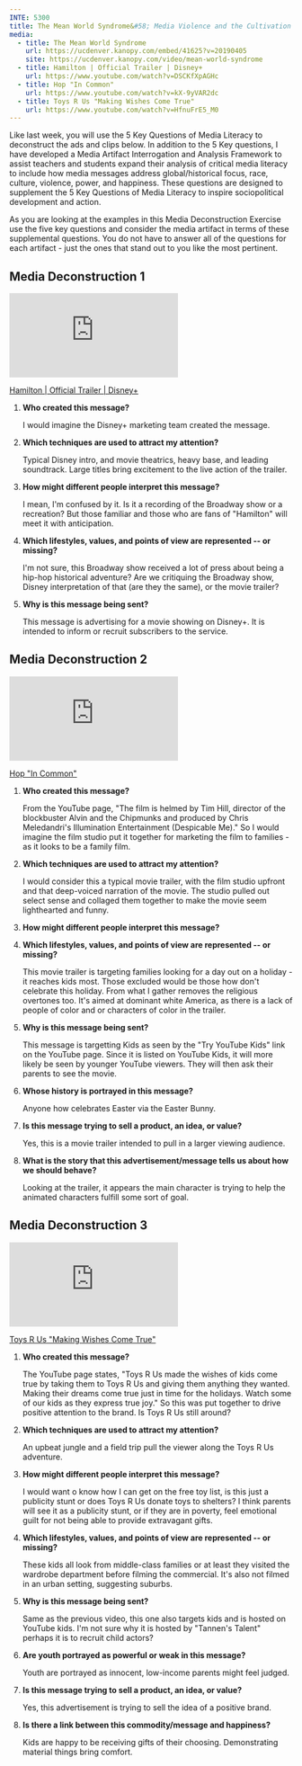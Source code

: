 ```yaml
---
INTE: 5300
title: The Mean World Syndrome&#58; Media Violence and the Cultivation of Fear
media:
  - title: The Mean World Syndrome
    url: https://ucdenver.kanopy.com/embed/41625?v=20190405
    site: https://ucdenver.kanopy.com/video/mean-world-syndrome
  - title: Hamilton | Official Trailer | Disney+
    url: https://www.youtube.com/watch?v=DSCKfXpAGHc
  - title: Hop "In Common"
    url: https://www.youtube.com/watch?v=kX-9yVAR2dc
  - title: Toys R Us "Making Wishes Come True"
    url: https://www.youtube.com/watch?v=HfnuFrE5_M0
---
```


Like last week, you will use the 5 Key Questions of Media Literacy to deconstruct the ads and clips below. In addition to the 5 Key questions, I have developed a Media Artifact Interrogation and Analysis Framework to assist teachers and students expand their analysis of critical media literacy to include how media messages address global/historical focus, race, culture, violence, power, and happiness. These questions are designed to supplement the 5 Key Questions of Media Literacy to inspire sociopolitical development and action.

As you are looking at the examples in this Media Deconstruction Exercise use the five key questions and consider the media artifact in terms of these supplemental questions. You do not have to answer all of the questions for each artifact - just the ones that stand out to you like the most pertinent.

## Media Deconstruction 1

<div class="aspect-ratio aspect-ratio--16-9">
  <iframe class="aspect-ratio--content" src="https://www.youtube-nocookie.com/embed/DSCKfXpAGHc" title="YouTube video player" frameborder="0" allow="accelerometer; autoplay; clipboard-write; encrypted-media; gyroscope; picture-in-picture" allowfullscreen></iframe>
</div>

[Hamilton | Official Trailer | Disney+](https://www.youtube.com/watch?v=DSCKfXpAGHc)

1. **Who created this message?**

    I would imagine the Disney+ marketing team created the message.

2. **Which techniques are used to attract my attention?**

    Typical Disney intro, and movie theatrics, heavy base, and leading soundtrack. Large titles bring excitement to the live action of the trailer.

3. **How might different people interpret this message?**

    I mean, I'm confused by it. Is it a recording of the Broadway show or a recreation? But those familiar and those who are fans of "Hamilton" will meet it with anticipation.

4. **Which lifestyles, values, and points of view are represented -- or missing?**

    I'm not sure, this Broadway show received a lot of press about being a hip-hop historical adventure? Are we critiquing the Broadway show, Disney interpretation of that (are they the same), or the movie trailer?

5. **Why is this message being sent?**

    This message is advertising for a movie showing on Disney+. It is intended to inform or recruit subscribers to the service.

## Media Deconstruction 2

<div class="aspect-ratio aspect-ratio--16-9">
  <iframe class="aspect-ratio--content" src="https://www.youtube-nocookie.com/embed/kX-9yVAR2dc" title="YouTube video player" frameborder="0" allow="accelerometer; autoplay; clipboard-write; encrypted-media; gyroscope; picture-in-picture" allowfullscreen></iframe>
</div>

[Hop "In Common"](https://www.youtube.com/watch?v=kX-9yVAR2dc)

1. **Who created this message?**

    From the YouTube page, "The film is helmed by Tim Hill, director of the blockbuster Alvin and the Chipmunks and produced by Chris Meledandri's Illumination Entertainment (Despicable Me)." So I would imagine the film studio put it together for marketing the film to families - as it looks to be a family film.

2. **Which techniques are used to attract my attention?**

    I would consider this a typical movie trailer, with the film studio upfront and that deep-voiced narration of the movie. The studio pulled out select sense and collaged them together to make the movie seem lighthearted and funny.

3. **How might different people interpret this message?**

4. **Which lifestyles, values, and points of view are represented -- or missing?**

    This movie trailer is targeting families looking for a day out on a holiday - it reaches kids most. Those excluded would be those how don't celebrate this holiday. From what I gather removes the religious overtones too. It's aimed at dominant white America, as there is a lack of people of color and or characters of color in the trailer.

5. **Why is this message being sent?**

    This message is targetting Kids as seen by the "Try YouTube Kids" link on the YouTube page. Since it is listed on YouTube Kids, it will more likely be seen by younger YouTube viewers. They will then ask their parents to see the movie.

6. **Whose history is portrayed in this message?**

    Anyone how celebrates Easter via the Easter Bunny.

7. **Is this message trying to sell a product, an idea, or value?**

    Yes, this is a movie trailer intended to pull in a larger viewing audience.

8. **What is the story that this advertisement/message tells us about how we should behave?**

    Looking at the trailer, it appears the main character is trying to help the animated characters fulfill some sort of goal.


## Media Deconstruction 3

<div class="aspect-ratio aspect-ratio--16-9">
  <iframe class="aspect-ratio--content" src="https://www.youtube-nocookie.com/embed/HfnuFrE5_M0" title="YouTube video player" frameborder="0" allow="accelerometer; autoplay; clipboard-write; encrypted-media; gyroscope; picture-in-picture" allowfullscreen></iframe>
</div>

[Toys R Us "Making Wishes Come True"](https://www.youtube.com/watch?v=HfnuFrE5_M0)

1. **Who created this message?**

    The YouTube page states, "Toys R Us made the wishes of kids come true by taking them to Toys R Us and giving them anything they wanted. Making their dreams come true just in time for the holidays. Watch some of our kids as they express true joy." So this was put together to drive positive attention to the brand. Is Toys R Us still around?

2. **Which techniques are used to attract my attention?**

    An upbeat jungle and a field trip pull the viewer along the Toys R Us adventure.

3. **How might different people interpret this message?**

    I would want o know how I can get on the free toy list, is this just a publicity stunt or does Toys R Us donate toys to shelters? I think parents will see it as a publicity stunt, or if they are in poverty, feel emotional guilt for not being able to provide extravagant gifts.

4. **Which lifestyles, values, and points of view are represented -- or missing?**

    These kids all look from middle-class families or at least they visited the wardrobe department before filming the commercial. It's also not filmed in an urban setting, suggesting suburbs.

5. **Why is this message being sent?**

    Same as the previous video, this one also targets kids and is hosted on YouTube kids. I'm not sure why it is hosted by "Tannen's Talent" perhaps it is to recruit child actors?

6. **Are youth portrayed as powerful or weak in this message?**

    Youth are portrayed as innocent, low-income parents might feel judged.

7. **Is this message trying to sell a product, an idea, or value?**

    Yes, this advertisement is trying to sell the idea of a positive brand.

8. **Is there a link between this commodity/message and happiness?**

    Kids are happy to be receiving gifts of their choosing. Demonstrating material things bring comfort.
